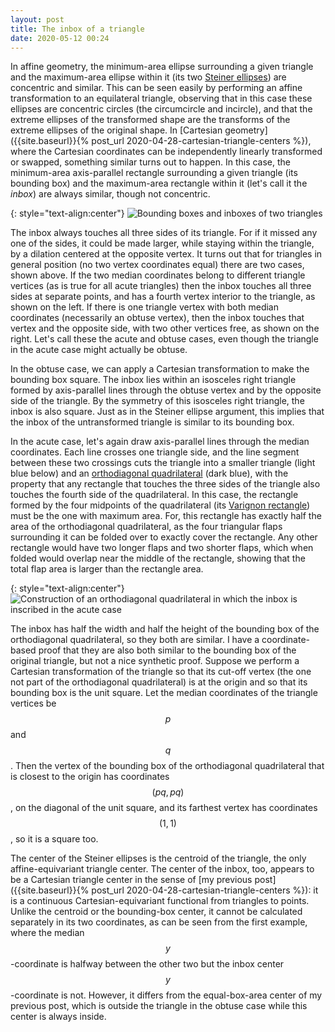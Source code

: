 ```yaml
---
layout: post
title: The inbox of a triangle
date: 2020-05-12 00:24
---
```

In affine geometry, the minimum-area ellipse surrounding a given triangle and the maximum-area ellipse within it (its two [Steiner ellipses](https://en.wikipedia.org/wiki/Steiner_inellipse)) are concentric and similar. This can be seen easily by performing an affine transformation to an equilateral triangle, observing that in this case these ellipses are concentric circles (the circumcircle and incircle), and that the extreme ellipses of the transformed shape are the transforms of the extreme ellipses of the original shape. In [Cartesian geometry]({{site.baseurl}}{% post_url 2020-04-28-cartesian-triangle-centers %}), where the Cartesian coordinates can be independently linearly transformed or swapped, something similar turns out to happen. In this case, the minimum-area axis-parallel rectangle surrounding a given triangle (its bounding box) and the maximum-area rectangle within it (let's call it the _inbox_) are always similar, though not concentric.

{: style="text-align:center"}
![Bounding boxes and inboxes of two triangles]({{site.baseurl}}/assets/2020/inbox.svg)

The inbox always touches all three sides of its triangle. For if it missed any one of the sides, it could be made larger, while staying within the triangle, by a dilation centered at the opposite vertex. It turns out that for triangles in general position (no two vertex coordinates equal) there are two cases, shown above. If the two median coordinates belong to different triangle vertices (as is true for all acute triangles) then the inbox touches all three sides at separate points, and has a fourth vertex interior to the triangle, as shown on the left. If there is one triangle vertex with both median coordinates (necessarily an obtuse vertex), then the inbox touches that vertex and the opposite side, with two other vertices free, as shown on the right.
Let's call these the acute and obtuse cases, even though the triangle in the acute case might actually be obtuse.

In the obtuse case, we can apply a Cartesian transformation to make the bounding box square. The inbox lies within an isosceles right triangle formed by axis-parallel lines through the obtuse vertex and by the opposite side of the triangle. By the symmetry of this isosceles right triangle, the inbox is also square. Just as in the Steiner ellipse argument, this implies that the inbox of the untransformed triangle is similar to its bounding box.

In the acute case, let's again draw axis-parallel lines through the median coordinates. Each line crosses one triangle side, and the line segment between these two crossings cuts the triangle into a smaller triangle (light blue below) and an [orthodiagonal quadrilateral](https://en.wikipedia.org/wiki/Orthodiagonal_quadrilateral) (dark blue), with the property that any rectangle that touches the three sides of the triangle also touches the fourth side of the quadrilateral. In this case, the rectangle formed by the four midpoints of the quadrilateral (its [Varignon rectangle](https://en.wikipedia.org/wiki/Varignon%27s_theorem)) must be the one with maximum area. For, this rectangle has exactly half the area of the orthodiagonal quadrilateral, as the four triangular flaps surrounding it can be folded over to exactly cover the rectangle. Any other rectangle would have two longer flaps and two shorter flaps, which when folded would overlap near the middle of the rectangle, showing that the total flap area is larger than the rectangle area.

{: style="text-align:center"}
![Construction of an orthodiagonal quadrilateral in which the inbox is inscribed in the acute case]({{site.baseurl}}/assets/2020/envelope.svg)

The inbox has half the width and half the height of the bounding box of the orthodiagonal quadrilateral, so they both are similar. I have a coordinate-based proof that they are also both similar to the bounding box of the original triangle, but not a nice synthetic proof. Suppose we perform a Cartesian transformation of the triangle so that its cut-off vertex (the one not part of the orthodiagonal quadrilateral) is at the origin and so that its bounding box is the unit square. Let the median coordinates of the triangle vertices be $$p$$ and $$q$$. Then the vertex of the bounding box of the orthodiagonal quadrilateral that is closest to the origin has coordinates $$(pq,pq)$$, on the diagonal of the unit square, and its farthest vertex has coordinates $$(1,1)$$, so it is a square too.

The center of the Steiner ellipses is the centroid of the triangle, the only affine-equivariant triangle center. The center of the inbox, too, appears to be a Cartesian triangle center in the sense of [my previous post]({{site.baseurl}}{% post_url 2020-04-28-cartesian-triangle-centers %}): it is a continuous Cartesian-equivariant functional from triangles to points. Unlike the centroid or the bounding-box center, it cannot be calculated separately in its two coordinates, as can be seen from the first example, where the median $$y$$-coordinate is halfway between the other two but the inbox center $$y$$-coordinate is not. However, it differs from the equal-box-area center of my previous post, which is outside the triangle in the obtuse case while this center is always inside.